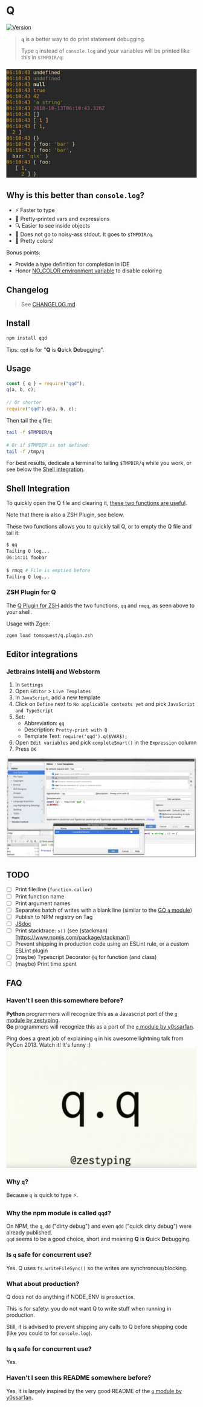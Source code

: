 # Q

[![Version](https://img.shields.io/npm/v/qqd.svg?style=for-the-badge)](https://www.npmjs.com/package/qqd)

> **`q`** is a better way to do print statement debugging.
>
> Type `q` instead of `console.log` and your variables will be printed like this in `$TMPDIR/q`:

<h3 align="center">

![output sample](docs/output_sample.png)

</h3>

## Why is this better than `console.log`?

- :zap: Faster to type
- :bento: Pretty-printed vars and expressions
- :mag: Easier to see inside objects
- :see_no_evil: Does not go to noisy-ass stdout. It goes to `$TMPDIR/q`.
- :art: Pretty colors!

Bonus points:

- Provide a type definition for completion in IDE
- Honor [NO_COLOR environment variable](https://no-color.org) to disable coloring

## Changelog

> See [CHANGELOG.md](CHANGELOG.md)

## Install

```sh
npm install qqd
```

Tips: `qqd` is for "**Q** is **Q**uick **D**ebugging".

## Usage

```js
const { q } = require("qqd");
q(a, b, c);

// Or shorter
require("qqd").q(a, b, c);
```

Then tail the `q` file:

```bash
tail -f $TMPDIR/q

# Or if $TMPDIR is not defined:
tail -f /tmp/q
```

For best results, dedicate a terminal to tailing `$TMPDIR/q` while you work, or see below the [Shell integration](#shell-integration).

## Shell Integration

To quickly open the Q file and clearing it, [these two functions are useful](https://raw.githubusercontent.com/tomsquest/q.plugin.zsh/master/q.plugin.zsh).

Note that there is also a ZSH Plugin, see below.

These two functions allows you to quickly tail Q, or to empty the Q file and tail it:

```bash
$ qq
Tailing Q log...
06:14:11 foobar

$ rmqq # File is emptied before
Tailing Q log...
```

### ZSH Plugin for Q

The [Q Plugin for ZSH](https://github.com/tomsquest/q.plugin.zsh) adds the two functions, `qq` and `rmqq`, as seen above to your shell.

Usage with Zgen:

```bash
zgen load tomsquest/q.plugin.zsh
```

## Editor integrations

### Jetbrains Intellij and Webstorm

1. In `Settings`
1. Open `Editor` > `Live Templates`
1. In `JavaScript`, add a new template
1. Click on `Define` next to `No applicable contexts yet` and pick `JavaScript and TypeScript`
1. Set:
   - Abbreviation: `qq`
   - Description: `Pretty-print with Q`
   - Template Text: `require('qqd').q($VAR$);`
1. Open `Edit variables` and pick `completeSmart()` in the `Expression` column
1. Press `OK`

![Add live template in Jetbrains Intellij](docs/jetbrains_add_live_template.png)

## TODO

- [ ] Print file:line (`function.caller`)
- [ ] Print function name
- [ ] Print argument names
- [ ] Separates batch of writes with a blank line (similar to the [GO `q` module](https://github.com/zestyping/q))
- [ ] Publish to NPM registry on Tag
- [ ] [JSdoc](http://usejsdoc.org)
- [ ] Print stacktrace: `s()` (see (stackman)[https://www.npmjs.com/package/stackman])
- [ ] Prevent shipping in production code using an ESLint rule, or a custom ESLint plugin
- [ ] (maybe) Typescript Decorator `@q` for function (and class)
- [ ] (maybe) Print time spent

## FAQ

### Haven't I seen this somewhere before?

**Python** programmers will recognize this as a Javascript port of the [`q` module by zestyping](https://github.com/zestyping/q).  
**Go** programmers will recognize this as a port of the [`q` module by y0ssar1an](https://github.com/y0ssar1an/q).

Ping does a great job of explaining `q` in his awesome lightning talk from PyCon 2013. Watch it! It's funny :)
[![ping's PyCon 2013 lightning talk](docs/q_presentation.png)](https://youtu.be/OL3De8BAhME?t=25m14s)

### Why `q`?

Because `q` is quick to type :zap:.

### Why the npm module is called `qqd`?

On NPM, the `q`, `dd` ("dirty debug") and even `qdd` ("quick dirty debug") were already published.  
`qqd` seems to be a good choice, short and meaning **Q** is **Q**uick **D**ebugging.

### Is `q` safe for concurrent use?

Yes. Q uses `fs.writeFileSync()` so the writes are synchronous/blocking.

### What about production?

Q does not do anything if NODE_ENV is `production`.

This is for safety: you do not want Q to write stuff when running in production.

Still, it is advised to prevent shipping any calls to Q before shipping code (like you could to for `console.log`).

### Is `q` safe for concurrent use?

Yes.

### Haven't I seen this README somewhere before?

Yes, it is largely inspired by the very good README of the [`q` module by y0ssar1an](https://github.com/y0ssar1an/q).
